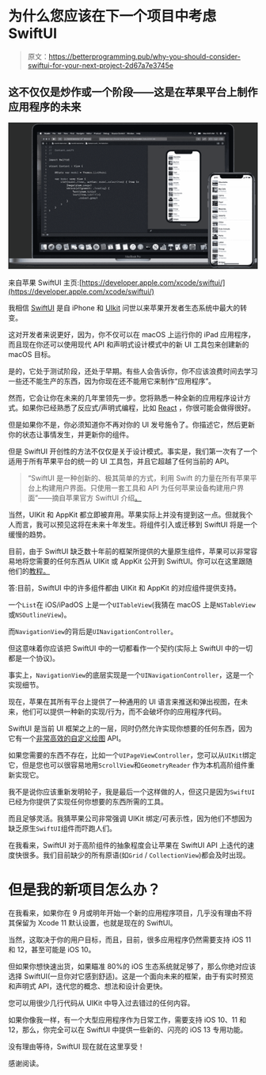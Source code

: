 # 为什么您应该在下一个项目中考虑 SwiftUI

> 原文：<https://betterprogramming.pub/why-you-should-consider-swiftui-for-your-next-project-2d67a7e3745e>

## 这不仅仅是炒作或一个阶段——这是在苹果平台上制作应用程序的未来

![](img/bc5e205ddf32bdabf63037a0020f1e59.png)

来自苹果 SwiftUI 主页:[https://developer.apple.com/xcode/swiftui/](https://developer.apple.com/xcode/swiftui/)

我相信 [SwiftUI](https://developer.apple.com/xcode/swiftui/) 是自 iPhone 和 [UIkit](https://getuikit.com/) 问世以来苹果开发者生态系统中最大的转变。

这对开发者来说更好，因为，你不仅可以在 macOS 上运行你的 iPad 应用程序，而且现在你还可以使用现代 API 和声明式设计模式中的新 UI 工具包来创建新的 macOS 目标。

是的，它处于测试阶段，还处于早期。有些人会告诉你，你不应该浪费时间去学习一些还不能生产的东西，因为你现在还不能用它来制作“应用程序”。

然而，它会让你在未来的几年里领先一步。您将熟悉一种全新的应用程序设计方式。如果你已经熟悉了反应式/声明式编程，比如 [React](https://reactjs.org/) ，你很可能会做得很好。

但是如果你不是，你必须知道你不再对你的 UI 发号施令了。你描述它，然后更新你的状态让事情发生，并更新你的组件。

但是 SwiftUI 开创性的方法不仅仅是关于设计模式。事实是，我们第一次有了一个适用于所有苹果平台的统一的 UI 工具包，并且它超越了任何当前的 API。

> “SwiftUI 是一种创新的、极其简单的方式，利用 Swift 的力量在所有苹果平台上构建用户界面。只使用一套工具和 API 为任何苹果设备构建用户界面”——摘自苹果官方 SwiftUI 介绍[。](https://developer.apple.com/xcode/swiftui/)

当然，UIKit 和 AppKit 都立即被弃用。苹果实际上并没有提到这一点。但就我个人而言，我可以预见这将在未来十年发生。将组件引入或迁移到 SwiftUI 将是一个缓慢的趋势。

目前，由于 SwiftUI 缺乏数十年前的框架所提供的大量原生组件，苹果可以非常容易地将您需要的任何东西从 UIKit 或 AppKit 公开到 SwiftUI。你可以在这里跟随他们的[教程。](https://developer.apple.com/tutorials/swiftui/interfacing-with-uikit)

答:目前，SwiftUI 中的许多组件都由 UIKit 和 AppKit 的对应组件提供支持。

一个`List`在 iOS/iPadOS 上是一个`UITableView`(我猜在 macOS 上是`NSTableView`或`NSOutlineView`)。

而`NavigationView`的背后是`UINavigationController`。

但这意味着你应该把 SwiftUI 中的一切都看作一个契约(实际上 SwiftUI 中的一切都是一个协议)。

事实上，`NavigationView`的底层实现是一个`UINavigationController`，这是一个实现细节。

现在，苹果在其所有平台上提供了一种通用的 UI 语言来推送和弹出视图，在未来，他们可以提供一种新的实现/行为，而不会破坏你的应用程序代码。

SwiftUI 是当前 UI 框架之上的一层，同时仍然允许实现你想要的任何东西，因为它有一个[非常高效的自定义绘图](https://developer.apple.com/tutorials/swiftui/drawing-paths-and-shapes) API。

如果您需要的东西不存在，比如一个`UIPageViewController`，您可以从`UIKit`绑定它，但是您也可以很容易地用`ScrollView`和`GeometryReader` 作为本机高阶组件重新实现它。

我不是说你应该重新发明轮子，我是最后一个这样做的人，但这只是因为`SwiftUI`已经为你提供了实现任何你想要的东西所需的工具。

而且足够灵活。我猜苹果公司非常强调 UIKit 绑定/可表示性，因为他们不想因为缺乏原生`SwiftUI`组件而吓跑人们。

在我看来，SwiftUI 对于高阶组件的抽象程度会让苹果在 SwiftUI API 上迭代的速度快很多。我们目前缺少的所有原语(如`Grid` / `CollectionView`)都会及时出现。

# 但是我的新项目怎么办？

在我看来，如果你在 9 月或明年开始一个新的应用程序项目，几乎没有理由不将其保留为 Xcode 11 默认设置，也就是现在的 SwiftUI。

当然，这取决于你的用户目标，而且，目前，很多应用程序仍然需要支持 iOS 11 和 12，甚至可能是 iOS 10。

但如果你想快速出货，如果瞄准 80%的 iOS 生态系统就足够了，那么你绝对应该选择 SwiftUI(一旦你对它感到舒适)。这是一个面向未来的框架，由于有实时预览和声明式 API，迭代您的概念、想法和设计会更快。

您可以用很少几行代码从 UIKit 中导入过去错过的任何内容。

如果你像我一样，有一个大型应用程序作为日常工作，需要支持 iOS 10、11 和 12，那么，你完全可以在 SwiftUI 中提供一些新的、闪亮的 iOS 13 专用功能。

没有理由等待，SwiftUI 现在就在这里享受！

感谢阅读。